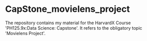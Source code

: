# CapStone_movielens_project

The repository contains my material for the HarvardX Course 'PH125.9x:Data Science: Capstone'.
It refers to the obligatory topic 'Movielens Project'.

